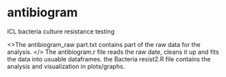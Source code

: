 # antibiogram
ICL bacteria culture resistance testing

<>The antibiogram_raw part.txt contains part of the raw data for the analysis. </>
The antibiogram.r file reads the raw date, cleans it up and fits the data into usuable dataframes. 
the Bacteria resist2.R file contains the analysis and visualization in plots/graphs. 
